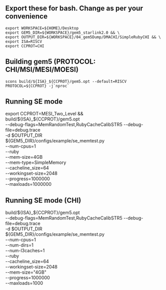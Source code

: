 
## Export these for bash. Change as per your convenience
```
export WORKSPACE=${HOME}/Desktop
export GEM5_DIR=${WORKSPACE}/gem5_starlink2.0 && \
export OUTPUT_DIR=${WORKSPACE}/04_gem5Dump/DMACHI/SimpleRubyCHI && \
export ISA=RISCV
export CCPROT=CHI
```

## Building gem5 (PROTOCOL: CHI/MSI/MESI/MOESI)
```
scons build/${ISA}_${CCPROT}/gem5.opt --default=RISCV PROTOCOL=${CCPROT} -j`nproc`
```

## Running SE mode 
export CCPROT=MESI_Two_Level && \
build/${ISA}_${CCPROT}/gem5.opt \
--debug-flags=MemRandomTest,RubyCacheCalibSTR5 --debug-file=debug.trace \
-d $OUTPUT_DIR \
 ${GEM5_DIR}/configs/example/se_memtest.py \
    --num-cpus=1 \
    --ruby \
    --mem-size=4GB \
    --mem-type=SimpleMemory \
    --cacheline_size=64 \
    --workingset-size=2048 \
    --progress=1000000 \
    --maxloads=1000000

## Running SE mode (CHI)
build/${ISA}_${CCPROT}/gem5.opt\
       --debug-flags=MemRandomTest,RubyCacheCalibSTR5 --debug-file=debug.trace \
       -d $OUTPUT_DIR \
       ${GEM5_DIR}/configs/example/se_memtest.py \
       --num-cpus=1 \
       --num-dirs=1 \
       --num-l3caches=1 \
       --ruby \
       --cacheline_size=64 \
       --workingset-size=2048 \
       --mem-size="4GB" \
       --progress=1000000 \
       --maxloads=1000
